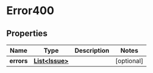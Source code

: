 

# Error400


## Properties

| Name | Type | Description | Notes |
|------------ | ------------- | ------------- | -------------|
|**errors** | [**List&lt;Issue&gt;**](Issue.md) |  |  [optional] |



